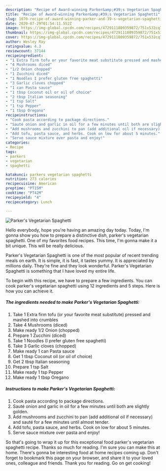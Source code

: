 ```yaml
---
description: "Recipe of Award-winning Parker&amp;#39;s Vegetarian Spaghetti"
title: "Recipe of Award-winning Parker&amp;#39;s Vegetarian Spaghetti"
slug: 1070-recipe-of-award-winning-parker-and-39-s-vegetarian-spaghetti
date: 2020-07-29T01:54:11.552Z
image: https://img-global.cpcdn.com/recipes/4729111809359872/751x532cq70/parkers-vegetarian-spaghetti-recipe-main-photo.jpg
thumbnail: https://img-global.cpcdn.com/recipes/4729111809359872/751x532cq70/parkers-vegetarian-spaghetti-recipe-main-photo.jpg
cover: https://img-global.cpcdn.com/recipes/4729111809359872/751x532cq70/parkers-vegetarian-spaghetti-recipe-main-photo.jpg
author: Wesley Ray
ratingvalue: 4.3
reviewcount: 37144
recipeingredient:
- "1 Extra firm tofu or your favorite meat substitute pressed and mashed into crumbles"
- "4 Mushrooms diced"
- "1/2 Onion chopped"
- "1 Zucchini diced"
- "1 Noodles I prefer gluten free spaghetti"
- "3 Garlic cloves chopped"
- "1 can Pasta sauce"
- "1 tbsp Coconut oil or oil of choice"
- "2 tbsp Italian seasoning"
- "1 tsp Salt"
- "1 tsp Pepper"
- "1 tbsp Oregano"
recipeinstructions:
- "Cook pasta according to package directions."
- "Sauté onion and garlic in oil for a few minutes until both are slightly golden."
- "Add mushrooms and zucchini to pan (add additional oil if necessary) and sauté for a few minutes until almost tender."
- "Add tofu, pasta sauce, and herbs. Cook on low for about 5 minutes."
- "Serve sauce mixture over pasta and enjoy!"
categories:
- Recipe
tags:
- parkers
- vegetarian
- spaghetti

katakunci: parkers vegetarian spaghetti 
nutrition: 273 calories
recipecuisine: American
preptime: "PT15M"
cooktime: "PT42M"
recipeyield: "4"
recipecategory: Lunch

---
```



![Parker&#39;s Vegetarian Spaghetti](https://img-global.cpcdn.com/recipes/4729111809359872/751x532cq70/parkers-vegetarian-spaghetti-recipe-main-photo.jpg)

Hello everybody, hope you're having an amazing day today. Today, I'm gonna show you how to prepare a distinctive dish, parker&#39;s vegetarian spaghetti. One of my favorites food recipes. This time, I'm gonna make it a bit unique. This will be really delicious.

Parker&#39;s Vegetarian Spaghetti is one of the most popular of recent trending meals on earth. It is simple, it is fast, it tastes yummy. It is appreciated by millions daily. They're fine and they look wonderful. Parker&#39;s Vegetarian Spaghetti is something that I have loved my entire life.




To begin with this recipe, we have to prepare a few ingredients. You can cook parker&#39;s vegetarian spaghetti using 12 ingredients and 5 steps. Here is how you can achieve it.

<!--inarticleads1-->

##### The ingredients needed to make Parker&#39;s Vegetarian Spaghetti:

1. Take 1 Extra firm tofu (or your favorite meat substitute) pressed and mashed into crumbles
1. Take 4 Mushrooms (diced)
1. Make ready 1/2 Onion (chopped)
1. Prepare 1 Zucchini (diced)
1. Take 1 Noodles (I prefer gluten free spaghetti)
1. Take 3 Garlic cloves (chopped)
1. Make ready 1 can Pasta sauce
1. Get 1 tbsp Coconut oil (or oil of choice)
1. Get 2 tbsp Italian seasoning
1. Prepare 1 tsp Salt
1. Make ready 1 tsp Pepper
1. Make ready 1 tbsp Oregano




<!--inarticleads2-->

##### Instructions to make Parker&#39;s Vegetarian Spaghetti:

1. Cook pasta according to package directions.
1. Sauté onion and garlic in oil for a few minutes until both are slightly golden.
1. Add mushrooms and zucchini to pan (add additional oil if necessary) and sauté for a few minutes until almost tender.
1. Add tofu, pasta sauce, and herbs. Cook on low for about 5 minutes.
1. Serve sauce mixture over pasta and enjoy!




So that's going to wrap it up for this exceptional food parker&#39;s vegetarian spaghetti recipe. Thanks so much for reading. I'm sure you can make this at home. There's gonna be interesting food at home recipes coming up. Don't forget to bookmark this page on your browser, and share it to your loved ones, colleague and friends. Thank you for reading. Go on get cooking!

